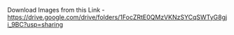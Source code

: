 Download Images from this Link - https://drive.google.com/drive/folders/1FocZRtE0QMzVKNzSYCqSWTyG8gji_9BC?usp=sharing
